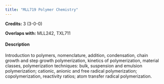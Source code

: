 ```yaml
---
title: "MLL719 Polymer Chemistry"
---
```

**Credits:** 3 (3-0-0)

**Overlaps with:** MLL242, TXL711

#### Description
Introduction to polymers, nomenclature, addition, condensation, chain growth and step growth polymerization, kinetics of polymerization, material classes, polymerization techniques: bulk, suspension and emulsion polymerization; cationic, anionic and free radical polymerization; copolymerization, reactivity ratios; atom transfer radical polymerization.